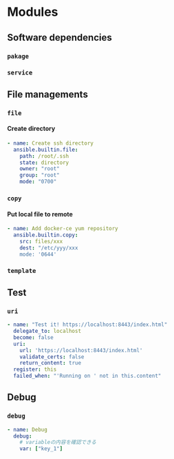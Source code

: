 # Modules

## Software dependencies

### `pakage`

### `service`

## File managements

### `file`

#### Create directory

```yaml
- name: Create ssh directory
  ansible.builtin.file:
    path: /root/.ssh
    state: directory
    owner: "root"
    group: "root"
    mode: "0700"
```

### `copy`

#### Put local file to remote

```yaml
- name: Add docker-ce yum repository
  ansible.builtin.copy:
    src: files/xxx
    dest: "/etc/yyy/xxx
    mode: '0644'
```

### `template`

## Test

### `uri`

```yaml
- name: "Test it! https://localhost:8443/index.html"
  delegate_to: localhost
  become: false
  uri:
    url: 'https://localhost:8443/index.html'
    validate_certs: false
    return_content: true
  register: this
  failed_when: "'Running on ' not in this.content"
```

## Debug

### `debug`

```yaml
- name: Debug
  debug:
    # variableの内容を確認できる
    var: ["key_1"] 
```
